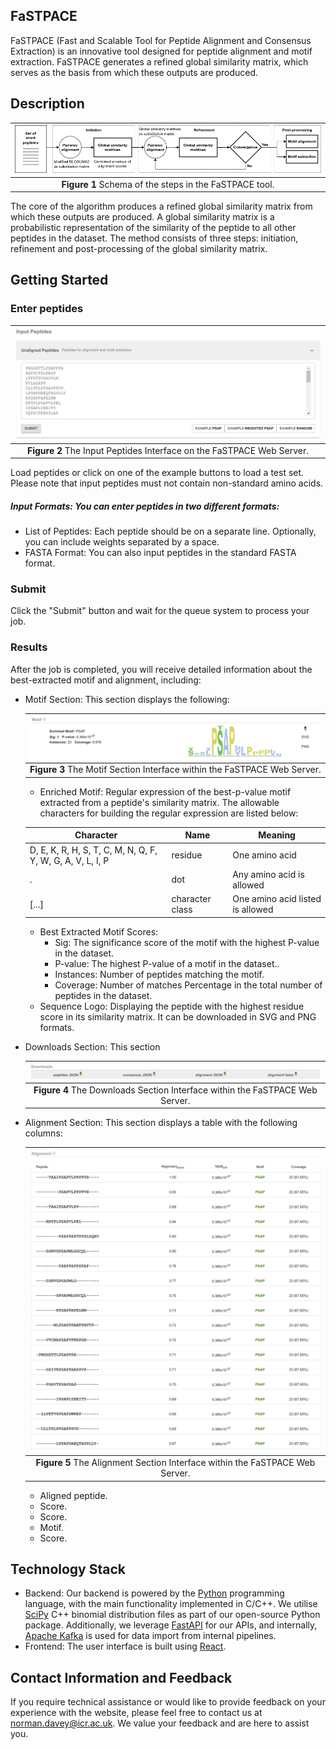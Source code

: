 ## FaSTPACE
FaSTPACE (Fast and Scalable Tool for Peptide Alignment and Consensus Extraction) is an innovative tool designed for peptide alignment and motif extraction. FaSTPACE generates a refined global similarity matrix, which serves as the basis from which these outputs are produced.

## Description

| ![FaSTPACE algorithm](https://raw.githubusercontent.com/hkotb/fastpace/master/img/algorithm.png) |
|:--:|
| **Figure 1** Schema of the steps in the FaSTPACE tool. |

The core of the algorithm produces a refined global similarity matrix from which these outputs are produced. A global similarity matrix is a probabilistic representation of the similarity of the peptide to all other peptides in the dataset. The method consists of three steps: initiation, refinement and post-processing of the global similarity matrix.

## Getting Started

### Enter peptides

| ![input](https://raw.githubusercontent.com/hkotb/fastpace/master/img/input.png) |
|:--:|
| **Figure 2** The Input Peptides Interface on the FaSTPACE Web Server. |

Load peptides or click on one of the example buttons to load a test set. Please note that input peptides must not contain non-standard amino acids.

##### Input Formats: You can enter peptides in two different formats:

- List of Peptides: Each peptide should be on a separate line. Optionally, you can include weights separated by a space.
- FASTA Format: You can also input peptides in the standard FASTA format.

### Submit
Click the "Submit" button and wait for the queue system to process your job.

### Results
After the job is completed, you will receive detailed information about the best-extracted motif and alignment, including:

- Motif Section: This section displays the following:
  
    <table align="center">
    <thead>
    <tr>
    <th align="center"><a target="_blank" rel="noopener noreferrer nofollow" href="https://raw.githubusercontent.com/hkotb/fastpace/master/img/motif.png"><img align="center" src="https://raw.githubusercontent.com/hkotb/fastpace/master/img/motif.png"></a></th>
    </tr>
    </thead>
    <tbody>
    <tr>
    <td align="center"><strong>Figure 3</strong> The Motif Section Interface within the FaSTPACE Web Server.</td>
    </tr>
    </tbody>
    </table>

    - Enriched Motif: Regular expression of the best-p-value motif extracted from a peptide's similarity matrix. The allowable characters for building the regular expression are listed below:
    <table align="center">
    <thead>
    <tr>
    <th align="center">Character</th><th align="center">Name</th><th align="center">Meaning</th>
    </tr>
    </thead>
    <tbody>
    <tr>
    <td>D, E, K, R, H, S, T, C, M, N, Q, F, Y, W, G, A, V, L, I, P</td><td>residue</td><td>One amino acid</td>
    </tr>
    <tr>
    <td>.</td><td>dot</td><td>Any amino acid is allowed</td>
    </tr>
    <tr>
    <td>[...]</td><td>character class</td><td>One amino acid listed is allowed</td>
    </tr>
    </tbody>
    </table>
    
    - Best Extracted Motif Scores: 
        - Sig: The significance score of the motif with the highest P-value in the dataset.
        - P-value: The highest P-value of a motif in the dataset..
        - Instances: Number of peptides matching the motif.
        - Coverage:  Number of matches Percentage in the total number of peptides in the dataset.
    - Sequence Logo: Displaying the peptide with the highest residue score in its similarity matrix. It can be downloaded in SVG and PNG formats.

- Downloads Section: This section

    <table align="center">
    <thead>
    <tr>
    <th align="center"><a target="_blank" rel="noopener noreferrer nofollow" href="https://raw.githubusercontent.com/hkotb/fastpace/master/img/downloads.png"><img align="center" src="https://raw.githubusercontent.com/hkotb/fastpace/master/img/downloads.png"></a></th>
    </tr>
    </thead>
    <tbody>
    <tr>
    <td align="center"><strong>Figure 4</strong> The Downloads Section Interface within the FaSTPACE Web Server.</td>
    </tr>
    </tbody>
    </table>

- Alignment Section: This section displays a table with the following columns:
  
    <table align="center">
    <thead>
    <tr>
    <th align="center"><a target="_blank" rel="noopener noreferrer nofollow" href="https://raw.githubusercontent.com/hkotb/fastpace/master/img/alignment.png"><img align="center" src="https://raw.githubusercontent.com/hkotb/fastpace/master/img/alignment.png"></a></th>
    </tr>
    </thead>
    <tbody>
    <tr>
    <td align="center"><strong>Figure 5</strong> The Alignment Section Interface within the FaSTPACE Web Server.</td>
    </tr>
    </tbody>
    </table>

    - Aligned peptide.
    - Score.
    - Score.
    - Motif.
    - Score.

## Technology Stack
- Backend: Our backend is powered by the [Python](https://www.python.org/) programming language, with the main functionality implemented in C/C++. We utilise [SciPy](https://scipy.org/) C++ binomial distribution files as part of our open-source Python package. Additionally, we leverage [FastAPI](https://fastapi.tiangolo.com/) for our APIs, and internally, [Apache Kafka](https://kafka.apache.org/) is used for data import from internal pipelines.
- Frontend: The user interface is built using [React](https://react.dev/).

## Contact Information and Feedback
If you require technical assistance or would like to provide feedback on your experience with the website, please feel free to contact us at norman.davey@icr.ac.uk. We value your feedback and are here to assist you.
